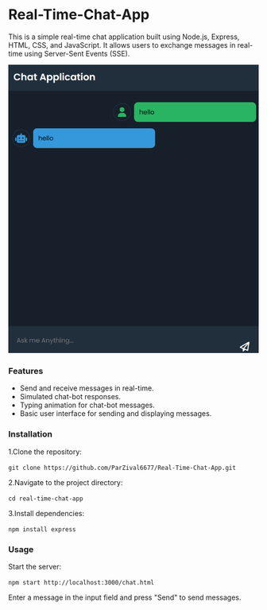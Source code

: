 # Real-Time-Chat-App

This is a simple real-time chat application built using Node.js, Express, HTML, CSS, and JavaScript. It allows users to exchange messages in real-time using Server-Sent Events (SSE).

![](https://github.com/ParZival6677/Real-Time-Chat-App/blob/21926370304e15b6caf84506b52d951c682dfc1b/image.png)

### Features
- Send and receive messages in real-time.
- Simulated chat-bot responses.
- Typing animation for chat-bot messages.
- Basic user interface for sending and displaying messages.

### Installation
1.Clone the repository:

``` git clone https://github.com/ParZival6677/Real-Time-Chat-App.git ```

2.Navigate to the project directory:

```cd real-time-chat-app ```

3.Install dependencies:

```npm install express```

### Usage
Start the server:

```npm start http://localhost:3000/chat.html```

Enter a message in the input field and press "Send" to send messages.
